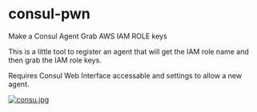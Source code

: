 # consul-pwn

Make a Consul Agent Grab AWS IAM ROLE keys

This is a little tool to register an agent that will get the IAM role name and then grab the IAM role keys.

Requires Consul Web Interface accessable and settings to allow a new agent.


[![consu.jpg](https://i.postimg.cc/NLhXHv64/consu.jpg)](https://postimg.cc/D4g09DYJ)

